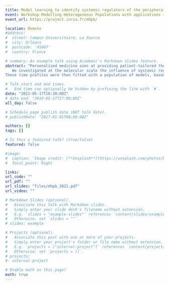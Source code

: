 ```yaml
---
title: Model learning to identify systemic regulators of the peripheral circadian clock
event: Workshop Modelling Heterogeneous Populations with applications in Biology
event_url: https://project.inria.fr/mhpb/

location: Remote
#address:
#  street: Campus Universitaire, La Source
#  city: Orléans
#  postcode: '45067'
#  country: France

# summary: An example talk using Academic's Markdown slides feature.
abstract: "Personalized medicine aims at providing patient-tailored therapeutics based on multi-type data towards improved treatment outcomes. Chronotherapy that consists in adapting drug administration to the patient's circadian rhythms may be improved by such approach. Recent clinical studies demonstrated large variability in patients' circadian coordination and optimal drug timing. Consequently, new eHealth platforms allow the monitoring of circadian biomarkers in individual patients through wearable technologies (rest-activity, body temperature), blood or salivary samples (melatonin, cortisol), and daily questionnaires (food intake, symptoms). A current clinical challenge involves designing a methodology predicting from circadian biomarkers the patient peripheral circadian clocks and associated optimal drug timing. The mammalian circadian timing system being largely conserved between mouse and humans yet with phase opposition, the study was developed using available mouse datasets.
   We investigated at the molecular scale the influence of systemic regulators (e.g. temperature, hormones) on peripheral clocks, through a model learning approach involving systems biology models based on ordinary differential equations. Using as prior knowledge our existing circadian clock model, we derived an approximation for the action of systemic regulators on the expression of three core-clock genes: _Bmal1_, _Per2_ and _Rev-Erb_.
These time profiles were then fitted with a population of models, based on linear regression. Selected models involved a modulation of either _Bmal1_ or _Per2_ transcription most likely by temperature or nutrient exposure cycles. This agreed with biological knowledge on temperature-dependent control of _Per2_ transcription. The strengths of systemic regulations were found to be significantly different according to mouse sex and genetic background."

# Talk start and end times.
#   End time can optionally be hidden by prefixing the line with `#`.
date: "2021-05-17T16:30:00Z"
# date_end: "2019-05-27T17:00:00Z"
all_day: false

# Schedule page publish date (NOT talk date).
# publishDate: "2017-01-01T00:00:00Z"

authors: []
tags: []

# Is this a featured talk? (true/false)
featured: false

#image:
#  caption: 'Image credit: [**Unsplash**](https://unsplash.com/photos/bzdhc5b3Bxs)'
#  focal_point: Right

links:
url_code: ""
url_pdf: ""
url_slides: "files/mhpb_2021.pdf"
url_video: ""

# Markdown Slides (optional).
#   Associate this talk with Markdown slides.
#   Simply enter your slide deck's filename without extension.
#   E.g. `slides = "example-slides"` references `content/slides/example-slides.md`.
#   Otherwise, set `slides = ""`.
# slides: example

# Projects (optional).
#   Associate this post with one or more of your projects.
#   Simply enter your project's folder or file name without extension.
#   E.g. `projects = ["internal-project"]` references `content/project/deep-learning/index.md`.
#   Otherwise, set `projects = []`.
# projects:
#- internal-project

# Enable math on this page?
math: true
---
```

